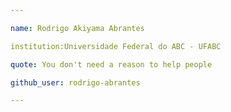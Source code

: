 ```yaml
---

name: Rodrigo Akiyama Abrantes 

institution:Universidade Federal do ABC - UFABC

quote: You don't need a reason to help people

github_user: rodrigo-abrantes

---
```

